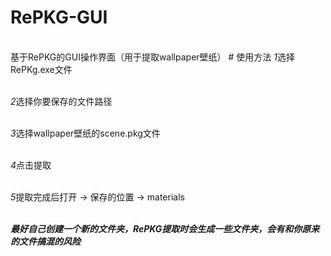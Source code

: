 # RePKG-GUI
\
基于RePKG的GUI操作界面（用于提取wallpaper壁纸）  # 使用方法
*1*选择RePKg.exe文件

\
*2*选择你要保存的文件路径

\
*3*选择wallpaper壁纸的scene.pkg文件

\
*4*点击提取

\
*5*提取完成后打开  ->  保存的位置  ->  materials



\
***最好自己创建一个新的文件夹，RePKG提取时会生成一些文件夹，会有和你原来的文件搞混的风险***
